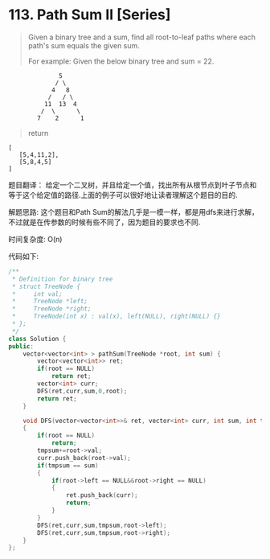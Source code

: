 # 113. Path Sum II \[Series\]

> Given a binary tree and a sum, find all root-to-leaf paths where each path's sum equals the given sum.
>
> For example: Given the below binary tree and sum = 22.

```text
              5
             / \
            4   8
           /   / \
          11  13  4
         /  \      \
        7    2      1
```

> return

```text
[
   [5,4,11,2],
   [5,8,4,5]
]
```

题目翻译： 给定一个二叉树，并且给定一个值，找出所有从根节点到叶子节点和等于这个给定值的路径.上面的例子可以很好地让读者理解这个题目的目的.

解题思路: 这个题目和Path Sum的解法几乎是一模一样，都是用dfs来进行求解，不过就是在传参数的时候有些不同了，因为题目的要求也不同.

时间复杂度: O\(n\)

代码如下:

```cpp
/**
 * Definition for binary tree
 * struct TreeNode {
 *     int val;
 *     TreeNode *left;
 *     TreeNode *right;
 *     TreeNode(int x) : val(x), left(NULL), right(NULL) {}
 * };
 */
class Solution {
public:
    vector<vector<int> > pathSum(TreeNode *root, int sum) {
        vector<vector<int>> ret;
        if(root == NULL)
            return ret;
        vector<int> curr;
        DFS(ret,curr,sum,0,root);
        return ret;
    }

    void DFS(vector<vector<int>>& ret, vector<int> curr, int sum, int tmpsum, TreeNode* root)
    {
        if(root == NULL)
            return;
        tmpsum+=root->val;
        curr.push_back(root->val);
        if(tmpsum == sum)
        {
            if(root->left == NULL&&root->right == NULL)
            {
                ret.push_back(curr);
                return;
            }
        }
        DFS(ret,curr,sum,tmpsum,root->left);
        DFS(ret,curr,sum,tmpsum,root->right);
    }
};
```

